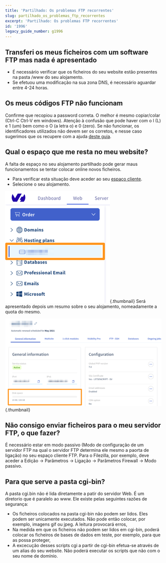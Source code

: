 ```yaml
---
title: 'Partilhado: Os problemas FTP recorrentes'
slug: partilhado_os_problemas_ftp_recorrentes
excerpt: 'Partilhado: Os problemas FTP recorrentes'
id: '1996'
legacy_guide_number: g1996
---
```


## Transferi os meus ficheiros com um software FTP mas nada é apresentado

- É necessário verificar que os ficheiros do seu website estão presentes na pasta /www do seu alojamento.
- Se efetuou uma modificação na sua zona DNS, é necessário aguardar entre 4-24 horas.

## Os meus códigos FTP não funcionam
Confirme que recopiou a password correta. O melhor é mesmo copiar/colar (Ctrl-C Ctrl-V em windows). Atenção à confusão que pode haver com o l (L) e 1 (um) bem como o O (a letra o) e 0 (zero).
Se não funcionar, os identificadores utilizados não devem ser os corretos, e nesse caso sugerimos que os recupere com a ajuda [deste guia](https://www.ovh.pt/g1374.colocar-o-meu-site-online#colocar_os_meus_ficheiros_no_ftp_obter_os_meus_identificadores_ftp).


## Qual o espaço que me resta no meu website?
A falta de espaço no seu alojamento partilhado pode gerar maus funcionamentos se tentar colocar online novos ficheiros.

- Para verificar esta situação deve aceder ao seu [espaço cliente](https://www.ovh.com/auth/?action=gotomanager&from=https://www.ovh.pt/&ovhSubsidiary=pt).
- Selecione o seu alojamento.



![](images/img_3298.jpg){.thumbnail}
Será apresentado depois um resumo sobre o seu alojamento, nomeadamente a quota do mesmo.

![](images/img_3299.jpg){.thumbnail}


## Não consigo enviar ficheiros para o meu servidor FTP, o que fazer?
É necessário estar em modo passivo (Modo de configuração de um servidor FTP na qual o servidor FTP determina ele mesmo a paorta de ligação) no seu espaço cliente FTP. Para o Filezilla, por exemplo, deve aceder a Edição -> Parâmetros -> Ligação -> Parâmetros Firewall -> Modo passivo.


## Para que serve a pasta cgi-bin?
A pasta cgi.bin não é lida diretamente a patir do servidor Web. É um diretorio que é paralelo ao www. Ele existe pelas seguintes razões de segurança:

- Os ficheiros colocados na pasta cgi-bin não podem ser lidos. Eles podem ser unicamente executados. Não pode então colocar, por exemplo, imagens gif ou jpeg. A leitura provocará erros,
- Na medida em que os ficheiros não podem ser lidos em cgi-bin, poderá colocar os ficheiros de bases de dados em teste, por exemplo, para que as possa proteger,
- A excecução desses scripts cgi a partir de cgi-bin efetua-se através de um alias do seu website. Não poderá executar os scripts que não com o seu nome de domínio.



